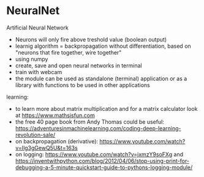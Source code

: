 # NeuralNet
Artificial Neural Network

- Neurons will only fire above treshold value (boolean output)
- learnig algorithm = backpropagation without differentiation, based on "neurons that fire together, wire together"
- using numpy
- create, save and open neural networks in terminal
- train with webcam
- the module can be used as standalone (terminal) application or as a library with functions to be used in other applications


learning:
- to learn more about matrix multiplication and for a matrix calculator look at https://www.mathsisfun.com
- the free 40 page book from Andy Thomas could be useful: https://adventuresinmachinelearning.com/coding-deep-learning-revolution-sale/
- on backpropagation (derivative): https://www.youtube.com/watch?v=Ilg3gGewQ5U&t=163s
- on logging: https://www.youtube.com/watch?v=jxmzY9soFXg and https://inventwithpython.com/blog/2012/04/06/stop-using-print-for-debugging-a-5-minute-quickstart-guide-to-pythons-logging-module/
